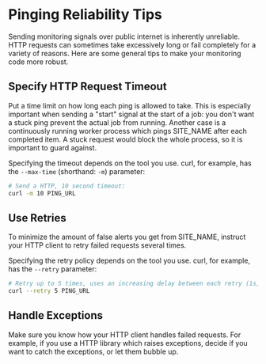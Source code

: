 # Pinging Reliability Tips

Sending monitoring signals over public internet is inherently unreliable.
HTTP requests can sometimes take excessively long or fail completely
for a variety of reasons. Here are some general tips to make your monitoring
code more robust.

## Specify HTTP Request Timeout

Put a time limit on how long each ping is allowed to take. This is especially
important when sending a "start" signal at the start of a job: you don't want
a stuck ping prevent the actual job from running. Another case is a continuously
running worker process which pings SITE_NAME after each completed item. A stuck
request would block the whole process, so it is important to guard against.

Specifying the timeout depends on the tool you use. curl, for example, has the
`--max-time` (shorthand: `-m`) parameter:

```bash
# Send a HTTP, 10 second timeout:
curl -m 10 PING_URL
```

## Use Retries

To minimize the amount of false alerts you get from SITE_NAME, instruct your HTTP
client to retry failed requests several times.

Specifying the retry policy depends on the tool you use. curl, for example, has the
`--retry` parameter:

```bash
# Retry up to 5 times, uses an increasing delay between each retry (1s, 2s, 4s, 8s, ...)
curl --retry 5 PING_URL
```

## Handle Exceptions

Make sure you know how your HTTP client handles failed requests. For example,
if you use a HTTP library which raises exceptions, decide if you want to
catch the exceptions, or let them bubble up.
